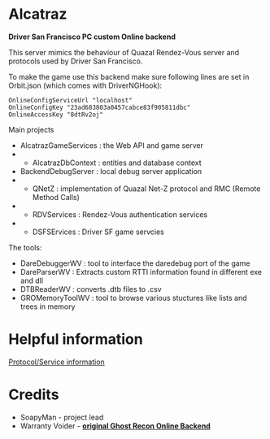# Alcatraz

**Driver San Francisco PC custom Online backend**

This server mimics the behaviour of Quazal Rendez-Vous server and protocols used by Driver San Francisco.

To make the game use this backend make sure following lines are set in Orbit.json (which comes with DriverNGHook):

```
OnlineConfigServiceUrl "localhost"
OnlineConfigKey "23ad683803a0457cabce83f905811dbc"
OnlineAccessKey "8dtRv2oj"
```

Main projects
- AlcatrazGameServices : the Web API and game server
- - AlcatrazDbContext : entities and database context
- BackendDebugServer : local debug server application
- - QNetZ : implementation of Quazal Net-Z protocol and RMC (Remote Method Calls)
- - RDVServices : Rendez-Vous authentication services
- - DSFSErvices : Driver SF game servcies

The tools:
- DareDebuggerWV : tool to interface the daredebug port of the game
- DareParserWV : Extracts custom RTTI information found in different exe and dll
- DTBReaderWV : converts .dtb files to .csv
- GROMemoryToolWV : tool to browse various stuctures like lists and trees in memory

# Helpful information

[Protocol/Service information](https://github.com/kinnay/NintendoClients/wiki/NEX-Protocols)

# Credits

- SoapyMan - project lead
- Warranty Voider - [**original Ghost Recon Online Backend**](https://github.com/zeroKilo/GROBackendWV)
